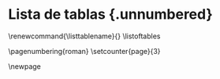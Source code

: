 # Lista de tablas {.unnumbered}

\renewcommand{\listtablename}{}
\listoftables

\pagenumbering{roman}
\setcounter{page}{3}

\newpage
